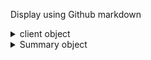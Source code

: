 Display using Github markdown


<details> <summary>client object</summary>

Instance Variables
- final int seasonWeeks = 22;
- String name
- private int lawnLength;
- private int lawnWidth;
- private int paymentQuantity;
- private double seasonCharge;
- private double serviceCharge;
- private double clientCost


Getter & Setter methods
- get all relivant instance variables
- set all relivant instance variables

Charge calculation method
- serviceCharge calculation, *use switch case*
- seasonCharge calculation
- clientCost = seasonCharge + serviceCharge;


</summary> </details>





<details> <summary>Summary object</summary>

Instance Variables
- ArrayList customers containing client objects
- integer totalSquareYards
- double revenue


create client method
- give error message if input bad, *use try catch*
- prompt user for input and set input, *use input helper*
- create client objects using the input and add them to "customeres" ArrayList
- prompt user 'type y to enter another user' 
- repeat while loop until user stops pressing 'y'

display summary method
- use a for loop and the client.get methods to get information about each client
- calculate revenue by looping through customers and calling getClientCost()
- calculate totalSquareYards by looping through customers and multilying getClientLawnLength(), and getClientLawnWidth()

</summary> </details>





